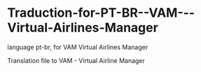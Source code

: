 # Traduction-for-PT-BR--VAM---Virtual-Airlines-Manager
language pt-br, for VAM Virtual Airlines Manager

Translation file to VAM - Virtual Airline Manager
